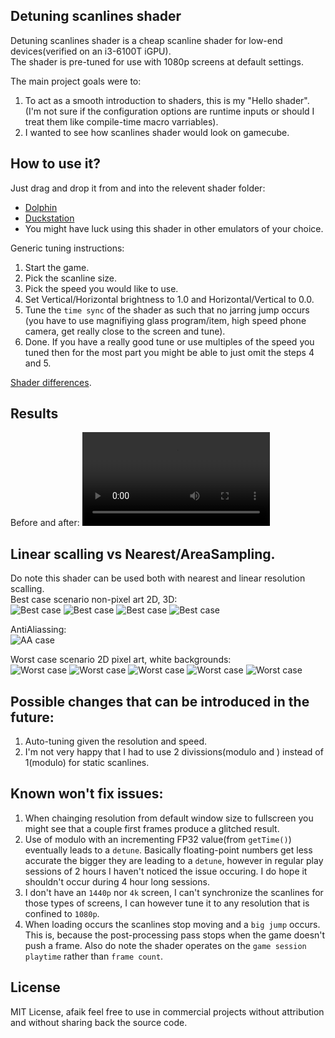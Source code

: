 Detuning scanlines shader
---
Detuning scanlines shader is a cheap scanline shader for low-end devices(verified on an i3-6100T iGPU).    
The shader is pre-tuned for use with 1080p screens at default settings.

The main project goals were to:
1. To act as a smooth introduction to shaders, this is my "Hello shader". (I'm not sure if the configuration options are runtime inputs or should I treat them like compile-time macro varriables).
2. I wanted to see how scanlines shader would look on gamecube.

How to use it?
---
Just drag and drop it from and into the relevent shader folder:
* [Dolphin](Dolphin.md)
* [Duckstation](Duckstation.md)
* You might have luck using this shader in other emulators of your choice.

Generic tuning instructions:
1. Start the game.
2. Pick the scanline size.
3. Pick the speed you would like to use.
4. Set Vertical/Horizontal brightness to 1.0 and Horizontal/Vertical to 0.0.
5. Tune the `time sync` of the shader as such that no jarring jump occurs (you have to use magnifiying glass program/item, high speed phone camera, get really close to the screen and tune).
6. Done. If you have a really good tune or use multiples of the speed you tuned then for the most part you might be able to just omit the steps 4 and 5.

[Shader differences](Shader.md).

Results
---
Before and after:
![montage](.videos/1080p_montage.webm)

Linear scalling vs Nearest/AreaSampling.
---
Do note this shader can be used both with nearest and linear resolution scalling.    
Best case scenario non-pixel art 2D, 3D:    
![Best case](.images/Zelda/00.png)
![Best case](.images/Zelda/01.png)
![Best case](.images/AutoModelista/00.png)
![Best case](.images/TimeSplitters2/00.png)

AntiAliassing:    
![AA case](.images/Zelda/00_AA.png)

Worst case scenario 2D pixel art, white backgrounds:    
![Worst case](.images/CapcomSNK2/00.png)
![Worst case](.images/CapcomSNK2/01.png)
![Worst case](.images/CapcomSNK2/02.png)
![Worst case](.images/Zelda/00_WhiteBackground.png)
![Worst case](.images/Auto_Modelista/00_WhiteBackground.png)

Possible changes that can be introduced in the future:
---
1. Auto-tuning given the resolution and speed.
2. I'm not very happy that I had to use 2 divissions(modulo and ) instead of 1(modulo) for static scanlines.

Known won't fix issues:
---
1. When chainging resolution from default window size to fullscreen you might see that a couple first frames produce a glitched result.
2. Use of modulo with an incrementing FP32 value(from `getTime()`) eventually leads to a `detune`. Basically floating-point numbers get less accurate the bigger they are leading to a `detune`, however in regular play sessions of 2 hours I haven't noticed the issue occuring. I do hope it shouldn't occur during 4 hour long sessions.
3. I don't have an `1440p` nor `4k` screen, I can't synchronize the scanlines for those types of screens, I can however tune it to any resolution that is confined to `1080p`.
4. When loading occurs the scanlines stop moving and a `big jump` occurs. This is, because the post-processing pass stops when the game doesn't push a frame. Also do note the shader operates on the `game session playtime` rather than `frame count`.

License
---
MIT License, afaik feel free to use in commercial projects without attribution and without sharing back the source code.